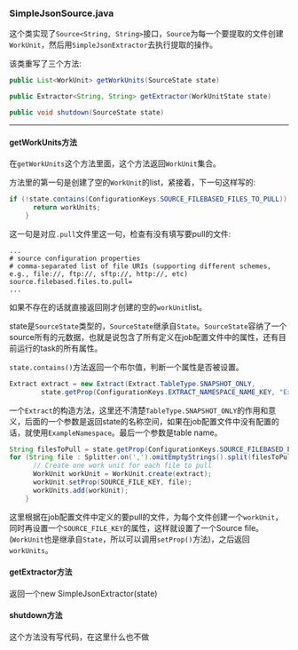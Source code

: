 ### SimpleJsonSource.java
这个类实现了`Source<String, String>`接口，`Source`为每一个要提取的文件创建`WorkUnit`，然后用`SimpleJsonExtractor`去执行提取的操作。

该类重写了三个方法:
```java
public List<WorkUnit> getWorkUnits(SourceState state)

public Extractor<String, String> getExtractor(WorkUnitState state)

public void shutdown(SourceState state)
```

------

#### getWorkUnits方法
在`getWorkUnits`这个方法里面，这个方法返回`WorkUnit`集合。

方法里的第一句是创建了空的`WorkUnit`的list，紧接着，下一句这样写的:
```java
if (!state.contains(ConfigurationKeys.SOURCE_FILEBASED_FILES_TO_PULL)) {
      return workUnits;
    }
```

这一句是对应`.pull`文件里这一句，检查有没有填写要pull的文件:
```
...
# source configuration properties
# comma-separated list of file URIs (supporting different schemes, e.g., file://, ftp://, sftp://, http://, etc)
source.filebased.files.to.pull=
...
```

如果不存在的话就直接返回刚才创建的空的`workUnit`list。

state是`SourceState`类型的，`SourceState`继承自`State`。`SourceState`容纳了一个source所有的元数据，也就是说包含了所有定义在job配置文件中的属性，还有目前运行的task的所有属性。

`state.contains()`方法返回一个布尔值，判断一个属性是否被设置。

```java
Extract extract = new Extract(Extract.TableType.SNAPSHOT_ONLY,
        state.getProp(ConfigurationKeys.EXTRACT_NAMESPACE_NAME_KEY, "ExampleNamespace"), "ExampleTable");
```

一个`Extract`的构造方法，这里还不清楚`TableType.SNAPSHOT_ONLY`的作用和意义，后面的一个参数是返回state的名称空间，如果在job配置文件中没有配置的话，就使用`ExampleNamespace`。最后一个参数是table name。

```java
String filesToPull = state.getProp(ConfigurationKeys.SOURCE_FILEBASED_FILES_TO_PULL);
for (String file : Splitter.on(',').omitEmptyStrings().split(filesToPull)) {
      // Create one work unit for each file to pull
      WorkUnit workUnit = WorkUnit.create(extract);
      workUnit.setProp(SOURCE_FILE_KEY, file);
      workUnits.add(workUnit);
    }
```

这里根据在job配置文件中定义的要pull的文件，为每个文件创建一个`workUnit`，同时再设置一个`SOURCE_FILE_KEY`的属性，这样就设置了一个Source file。(`WorkUnit`也是继承自`State`，所以可以调用`setProp()`方法)，之后返回`workUnits`。

#### getExtractor方法

返回一个new SimpleJsonExtractor(state)

#### shutdown方法

这个方法没有写代码，在这里什么也不做
